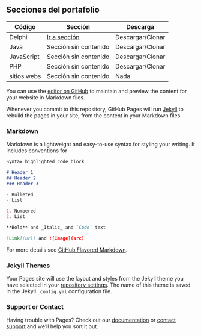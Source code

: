## Secciones del portafolio

Código | Sección | Descarga
------------ | ------------- | -------------
Delphi | [Ir a sección](https://github.com/gonzaleau/Code_for_Delphi) | Descargar/Clonar
Java | Sección sin contenido |  Descargar/Clonar
JavaScript | Sección sin contenido |  Descargar/Clonar
PHP | Sección sin contenido |  Descargar/Clonar
sitios webs | Sección sin contenido |  Nada

You can use the [editor on GitHub](https://github.com/gonzaleau/portfolio/edit/master/README.md) to maintain and preview the content for your website in Markdown files.

Whenever you commit to this repository, GitHub Pages will run [Jekyll](https://jekyllrb.com/) to rebuild the pages in your site, from the content in your Markdown files.

### Markdown

Markdown is a lightweight and easy-to-use syntax for styling your writing. It includes conventions for

```markdown
Syntax highlighted code block

# Header 1
## Header 2
### Header 3

- Bulleted
- List

1. Numbered
2. List

**Bold** and _Italic_ and `Code` text

[Link](url) and ![Image](src)
```

For more details see [GitHub Flavored Markdown](https://guides.github.com/features/mastering-markdown/).

### Jekyll Themes

Your Pages site will use the layout and styles from the Jekyll theme you have selected in your [repository settings](https://github.com/gonzaleau/portfolio/settings). The name of this theme is saved in the Jekyll `_config.yml` configuration file.

### Support or Contact

Having trouble with Pages? Check out our [documentation](https://help.github.com/categories/github-pages-basics/) or [contact support](https://github.com/contact) and we’ll help you sort it out.
